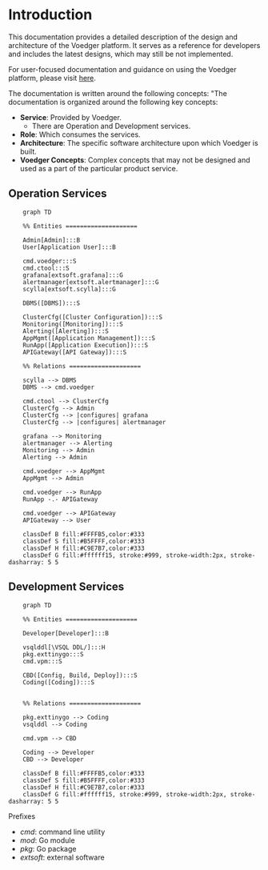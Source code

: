 # Introduction

This documentation provides a detailed description of the design and architecture of the Voedger platform.  It serves as a reference for developers and includes the latest designs, which may still be not implemented.

For user-focused documentation and guidance on using the Voedger platform, please visit [here](https://docs.voedger.io/).

The documentation is written around the following concepts:
"The documentation is organized around the following key concepts:
- **Service**: Provided by Voedger.
    - There are Operation and Development services.
- **Role**: Which consumes the services.
- **Architecture**: The specific software architecture upon which Voedger is built.
- **Voedger Concepts**: Complex concepts that may not be designed and used as a part of the particular product service.


## Operation Services

```mermaid
    graph TD

    %% Entities ====================

    Admin[Admin]:::B
    User[Application User]:::B

    cmd.voedger:::S
    cmd.ctool:::S  
    grafana[extsoft.grafana]:::G
    alertmanager[extsoft.alertmanager]:::G
    scylla[extsoft.scylla]:::G

    DBMS([DBMS]):::S
    
    ClusterCfg([Cluster Configuration]):::S
    Monitoring([Monitoring]):::S
    Alerting([Alerting]):::S
    AppMgmt([Application Management]):::S  
    RunApp([Application Execution]):::S
    APIGateway([API Gateway]):::S

    %% Relations ====================

    scylla --> DBMS
    DBMS --> cmd.voedger

    cmd.ctool --> ClusterCfg
    ClusterCfg --> Admin
    ClusterCfg --> |configures| grafana
    ClusterCfg --> |configures| alertmanager

    grafana --> Monitoring
    alertmanager --> Alerting
    Monitoring --> Admin
    Alerting --> Admin

    cmd.voedger --> AppMgmt
    AppMgmt --> Admin

    cmd.voedger --> RunApp
    RunApp -.- APIGateway

    cmd.voedger --> APIGateway
    APIGateway --> User

    classDef B fill:#FFFFB5,color:#333
    classDef S fill:#B5FFFF,color:#333
    classDef H fill:#C9E7B7,color:#333
    classDef G fill:#ffffff15, stroke:#999, stroke-width:2px, stroke-dasharray: 5 5
```


## Development Services

```mermaid
    graph TD

    %% Entities ====================

    Developer[Developer]:::B

    vsqlddl[\VSQL DDL/]:::H  
    pkg.exttinygo:::S
    cmd.vpm:::S

    CBD([Config, Build, Deploy]):::S
    Coding([Coding]):::S


    %% Relations ====================

    pkg.exttinygo --> Coding
    vsqlddl --> Coding
    
    cmd.vpm --> CBD

    Coding --> Developer
    CBD --> Developer

    classDef B fill:#FFFFB5,color:#333
    classDef S fill:#B5FFFF,color:#333
    classDef H fill:#C9E7B7,color:#333
    classDef G fill:#ffffff15, stroke:#999, stroke-width:2px, stroke-dasharray: 5 5
```

Prefixes
- *cmd*: command line utility
- *mod*: Go module
- *pkg*: Go package
- *extsoft*: external software